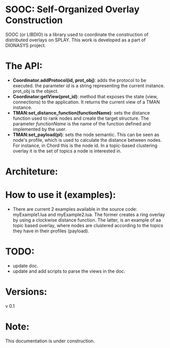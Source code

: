 # SOOC: Self-Organized Overlay Construction
SOOC (or LIBDIO) is a library used to coordinate the construction of distributed overlays on SPLAY. This work is developed as a part of DIONASYS project. 


# The API:
* **Coordinator.addProtocol(id, prot_obj)**: adds the protocol to be executed. the parameter *id* is a string representing the current instance. prot_obj is the object. 
* **Coordinator:getView(prot_id)**: method that exposes the state (view, connections) to the application. It returns the current view of a TMAN instance.
* **TMAN:set_distance_function(functionName)**: sets the distance function used to rank nodes and create the target structure. The parameter *functionName* is the name of the function defined and implemented by the user.
* **TMAN:set_payload(pl)**: sets the node semantic. This can be seen as node's profile, which is used to calculate the distance between nodes. For instance, in Chord this is the node id. In a topic-based clustering overlay it is the set of topics a node is interested in. 




# Architeture:


# How to use it (examples):
* There are current 2 examples available in the source code: myExample1.lua and myExample2.lua. The former creates a ring overlay by using a clockwise distance function. The latter, is an example of aa topic based overlay, where nodes are clustered according to the topics they have in their profiles (payload). 


# TODO:
* update doc.
* update and add scripts to parse the views in the doc.

# Versions:
v 0.1

# Note:
This documentation is under construction.